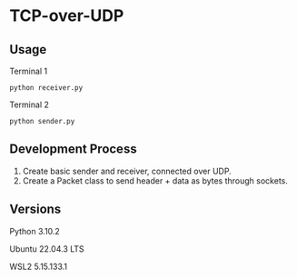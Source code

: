 # TCP-over-UDP



## Usage

Terminal 1
```
python receiver.py
```

Terminal 2
```
python sender.py
```

## Development Process

1. Create basic sender and receiver, connected over UDP.
2. Create a Packet class to send header + data as bytes through sockets.


## Versions

Python 3.10.2

Ubuntu 22.04.3 LTS

WSL2 5.15.133.1
